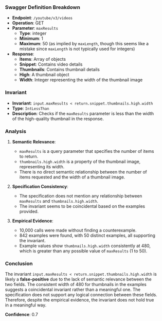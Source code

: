 ### Swagger Definition Breakdown

- **Endpoint**: `/youtube/v3/videos`
- **Operation**: GET
- **Parameter**: `maxResults`
  - **Type**: integer
  - **Minimum**: 1
  - **Maximum**: 50 (as implied by `maxLength`, though this seems like a mistake since `maxLength` is not typically used for integers)
- **Response**:
  - **Items**: Array of objects
  - **Snippet**: Contains video details
  - **Thumbnails**: Contains thumbnail details
  - **High**: A thumbnail object
  - **Width**: Integer representing the width of the thumbnail image

### Invariant

- **Invariant**: `input.maxResults < return.snippet.thumbnails.high.width`
- **Type**: `IntLessThan`
- **Description**: Checks if the `maxResults` parameter is less than the width of the high-quality thumbnail in the response.

### Analysis

1. **Semantic Relevance**:
   - `maxResults` is a query parameter that specifies the number of items to return.
   - `thumbnails.high.width` is a property of the thumbnail image, representing its width.
   - There is no direct semantic relationship between the number of items requested and the width of a thumbnail image.

2. **Specification Consistency**:
   - The specification does not mention any relationship between `maxResults` and `thumbnails.high.width`.
   - The invariant seems to be coincidental based on the examples provided.

3. **Empirical Evidence**:
   - 10,000 calls were made without finding a counterexample.
   - 842 examples were found, with 50 distinct examples, all supporting the invariant.
   - Example values show `thumbnails.high.width` consistently at 480, which is greater than any possible value of `maxResults` (1 to 50).

### Conclusion

The invariant `input.maxResults < return.snippet.thumbnails.high.width` is likely a **false-positive** due to the lack of semantic relevance between the two fields. The consistent width of 480 for thumbnails in the examples suggests a coincidental invariant rather than a meaningful one. The specification does not support any logical connection between these fields. Therefore, despite the empirical evidence, the invariant does not hold true in a meaningful way.

**Confidence**: 0.7
